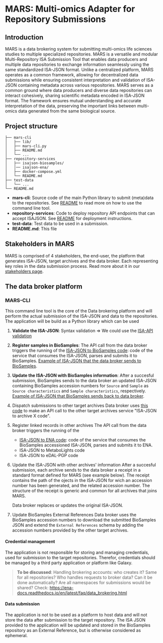 # MARS: Multi-omics Adapter for Repository Submissions

## Introduction
MARS is a data brokering system for submitting multi-omics life sciences studies to multiple specialized repositories.
MARS is a versatile and modular Multi-Repository ISA Submission Tool that enables data producers and multiple data repositories to exchange information seamlessly using the same standardized ISA-JSON format. Unlike a centralized platform, MARS operates as a common framework, allowing for decentralized data submissions while ensuring consistent interpretation and validation of ISA-JSON containing metadata across various repositories.
MARS serves as a common ground where data producers and diverse data repositories can interact cohesively, sharing scientific metadata encoded in ISA-JSON format. The framework ensures mutual understanding and accurate interpretation of the data, preserving the important links between multi-omics data generated from the same biological source.


## Project structure

```
├── mars-cli
│   ├── lib/
│   ├── mars-cli.py
│   ├── README.md
│   └── ...
├── repository-services
│   ├── isajson-biosamples/
│   │── isajson-ena/
│   ├── docker-compose.yml
│   └── README.md
├── test-data
│   └── ...
└── README.md
```

- **mars-cli**: Source code of the main Python library to submit (meta)data to the repositories. See [README](/mars-cli/README.md) to read more on how to use the command line tool.
- **repository-services**: Code to deploy repository API endpoints that can accept ISAJSON. See [README](/repository-test-services/README.md) for deployment instructions. 
- **test-data**: Test data to be used in a submission.
- **README.md**: This file

## Stakeholders in MARS

MARS is comprised of 4 stakeholders, the end-user, the platform that generates ISA-JSON, target archives and the data broker. Each representing key roles in the data submission process. Read more about it in our [stakeholders page](/stakeholders.md).

## The data broker platform



### MARS-CLI

This command line tool is the core of the Data brokering platform and will perform the actual submission of the ISA-JSON and data to the repositories. The application will be build as a Python library which can be used 

1. **Validate the ISA-JSON**: Syntax validation
 => We could use the [ISA-API validation](https://isa-tools.org/isa-api/content/validation.html)

2. **Register samples in BioSamples**: The API call from the data broker triggers the running of the [ISA-JSON to BioSamples code](https://github.com/elixir-europe/biohackathon-projects-2023/tree/main/27/ISABioSamplesProject27): code of the service that consumes the ISA-JSON, parses and submits it to BioSamples. [Example of ISA-JSON that the data broker sends to BioSamples](https://github.com/elixir-europe/biohackathon-projects-2023/blob/main/27/biosamples-input-isa.json).

4. **Update the ISA-JSON with BioSamples information**: After a succesful submission, BioSamples sends to the data broker an updated ISA-JSON containing BioSamples accession numbers for `Source` and `Sample` as `Source characteristics` and `Sample characteristics`, respectively. [Example of ISA-JSON that BioSamples sends back to data broker](https://github.com/elixir-europe/biohackathon-projects-2023/blob/main/27/biosamples-modified-isa.json).

5. Dispatch submissions to other target archives
Data broker uses [this code](?) to make an API call to the other target archives service "ISA-JSON to archive X code".

6. Register linked records in other archives
    The API call from the data broker triggers the running of the
    * [ISA-JSON to ENA code](https://github.com/elixir-europe/biohackathon-projects-2023/tree/main/27/ISASRAProject27): code of the service that consumes the BioSamples accessioned ISA-JSON, parses and submits it to ENA.
    * ISA-JSON to MetaboLights code
    * ISA-JSON to eDAL-PGP code

7. Update the ISA-JSON with other archives' information
    After a succesful submission, each archive sends to the data broker a receipt in a standard format defined for MARS (see example below). The receipt contains the path of the ojects in the ISA-JSON for wich an accession number has been generated, and the related accession number. The structure of the receipt is generic and common for all archives that joins MARS.

    Data broker replaces or updates the original ISA-JSON.

8. Update BioSamples External References
Data broker uses the BioSamples accession numbers to download the submitted BioSamples JSON and extend the `External References` schema by adding the accession numbers provided by the other target archives.

#### Credential management

The application is not responsible for storing and managing credentials, used for submission to the target repositories. Therefor, credentials should be managed by a third party application or platform like Galaxy.

> **To be discussed**:
> Handling brokering accounts: who creates it? Same for all repositories? Who handles requests to broker data? Can it be done automatically? Are all namespaces for submissions would be shared? Check: https://ena-docs.readthedocs.io/en/latest/faq/data_brokering.html

#### Data submission

The application is not to be used as a platform to host data and will not store the data after submission to the target repository. The ISA JSON provided to the application will be updated and stored in the BioSamples repository as an External Reference, but is otherwise considered as ephemeral.

